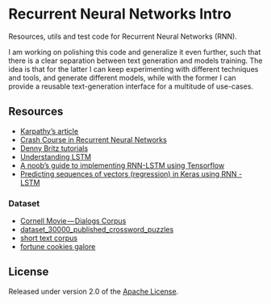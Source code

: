 # Recurrent Neural Networks Intro
Resources, utils and test code for Recurrent Neural Networks (RNN).

I am working on polishing this code and generalize it even further, such that there is a clear separation between text generation and models training. The idea is that for the latter I can keep experimenting with different techniques and tools, and generate different models, while with the former I can provide a reusable text-generation interface for a multitude of use-cases.

## Resources
* [Karpathy’s article](http://karpathy.github.io/2015/05/21/rnn-effectiveness/)  
* [Crash Course in Recurrent Neural Networks](http://machinelearningmastery.com/crash-course-recurrent-neural-networks-deep-learning/)  
* [Denny Britz tutorials](http://www.wildml.com/2015/09/recurrent-neural-networks-tutorial-part-1-introduction-to-rnns/)  
* [Understanding LSTM](http://colah.github.io/posts/2015-08-Understanding-LSTMs/)  
* [A noob’s guide to implementing RNN-LSTM using Tensorflow](http://monik.in/a-noobs-guide-to-implementing-rnn-lstm-using-tensorflow/)  
* [Predicting sequences of vectors (regression) in Keras using RNN - LSTM](http://danielhnyk.cz/predicting-sequences-vectors-keras-using-rnn-lstm/)

### Dataset
* [Cornell Movie — Dialogs Corpus](http://www.cs.cornell.edu/~cristian/Cornell_Movie-Dialogs_Corpus.html)
* [dataset_30000_published_crossword_puzzles](https://www.reddit.com/r/datasets/comments/46jol1/dataset_30000_published_crossword_puzzles/)
* [short text corpus](https://github.com/svenvdbeukel/Short-text-corpus-with-focus-on-humor-detection)
* [fortune cookies galore](https://github.com/ianli/fortune-cookies-galore)

## License

Released under version 2.0 of the [Apache License].

[Apache license]: http://www.apache.org/licenses/LICENSE-2.0
